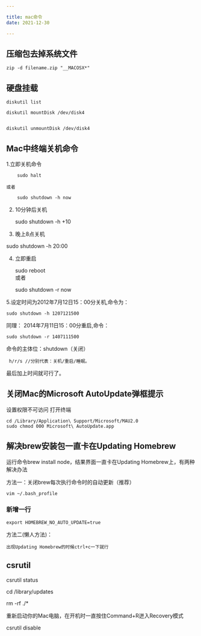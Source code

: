 ```yaml
---

title: mac命令
date: 2021-12-30

---
```


## 压缩包去掉系统文件

    zip -d filename.zip "__MACOSX*" 

## 硬盘挂载

    diskutil list

    diskutil mountDisk /dev/disk4


    diskutil unmountDisk /dev/disk4


## Mac中终端关机命令

1.立即关机命令 

        sudo halt

    或者 

        sudo shutdown -h now 
 
2. 10分钟后关机 

   sudo shutdown -h +10 
 
3. 晚上8点关机 

  sudo shutdown -h 20:00 
 
4. 立即重启

    sudo reboot  
或者 
    
    sudo shutdown -r now

5.设定时间为2012年7月12日15：00分关机,命令为：

    sudo shutdown -h 1207121500 
同理： 
    2014年7月11日15：00分重启,命令：

    sudo shutdown -r 1407111500 

 命令的主体位：shutdown（关闭）

     h/r/s //分别代表：关机/重启/睡眠。

 最后加上时间就可行了。

## 关闭Mac的Microsoft AutoUpdate弹框提示 


设置权限不可访问
打开终端

    cd /Library/Application\ Support/Microsoft/MAU2.0
    sudo chmod 000 Microsoft\ AutoUpdate.app

## 解决brew安装包一直卡在Updating Homebrew

运行命令brew install node，结果界面一直卡在Updating Homebrew上，有两种解决办法

方法一：关闭brew每次执行命令时的自动更新（推荐）

    vim ~/.bash_profile

###  新增一行

    export HOMEBREW_NO_AUTO_UPDATE=true

方法二(懒人方法)：

    出现Updating Homebrew的时候ctrl+c一下就行


## csrutil

csrutil status


cd /library/updates

rm -rf ./*


重新启动你的Mac电脑，在开机时一直按住Command+R迸入Recovery模式

csrutil disable